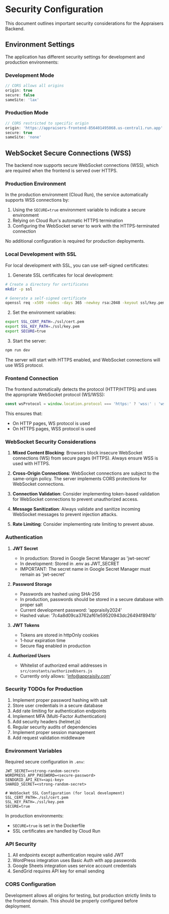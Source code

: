 # Security Configuration

This document outlines important security considerations for the Appraisers Backend.

## Environment Settings

The application has different security settings for development and production environments:

### Development Mode
```javascript
// CORS allows all origins
origin: true
secure: false
sameSite: 'lax'
```

### Production Mode
```javascript
// CORS restricted to specific origin
origin: 'https://appraisers-frontend-856401495068.us-central1.run.app'
secure: true
sameSite: 'none'
```

## WebSocket Secure Connections (WSS)

The backend now supports secure WebSocket connections (WSS), which are required when the frontend is served over HTTPS.

### Production Environment

In the production environment (Cloud Run), the service automatically supports WSS connections by:

1. Using the `SECURE=true` environment variable to indicate a secure environment
2. Relying on Cloud Run's automatic HTTPS termination
3. Configuring the WebSocket server to work with the HTTPS-terminated connection

No additional configuration is required for production deployments.

### Local Development with SSL

For local development with SSL, you can use self-signed certificates:

1. Generate SSL certificates for local development:

```bash
# Create a directory for certificates
mkdir -p ssl

# Generate a self-signed certificate
openssl req -x509 -nodes -days 365 -newkey rsa:2048 -keyout ssl/key.pem -out ssl/cert.pem
```

2. Set the environment variables:

```bash
export SSL_CERT_PATH=./ssl/cert.pem
export SSL_KEY_PATH=./ssl/key.pem
export SECURE=true
```

3. Start the server:

```bash
npm run dev
```

The server will start with HTTPS enabled, and WebSocket connections will use WSS protocol.

### Frontend Connection

The frontend automatically detects the protocol (HTTP/HTTPS) and uses the appropriate WebSocket protocol (WS/WSS):

```javascript
const wsProtocol = window.location.protocol === 'https:' ? 'wss:' : 'ws:';
```

This ensures that:
- On HTTP pages, WS protocol is used
- On HTTPS pages, WSS protocol is used

### WebSocket Security Considerations

1. **Mixed Content Blocking**: Browsers block insecure WebSocket connections (WS) from secure pages (HTTPS). Always ensure WSS is used with HTTPS.

2. **Cross-Origin Connections**: WebSocket connections are subject to the same-origin policy. The server implements CORS protections for WebSocket connections.

3. **Connection Validation**: Consider implementing token-based validation for WebSocket connections to prevent unauthorized access.

4. **Message Sanitization**: Always validate and sanitize incoming WebSocket messages to prevent injection attacks.

5. **Rate Limiting**: Consider implementing rate limiting to prevent abuse.

### Authentication

1. **JWT Secret**
   - In production: Stored in Google Secret Manager as 'jwt-secret'
   - In development: Stored in .env as JWT_SECRET
   - IMPORTANT: The secret name in Google Secret Manager must remain as 'jwt-secret'

2. **Password Storage**
   - Passwords are hashed using SHA-256
   - In production, passwords should be stored in a secure database with proper salt
   - Current development password: 'appraisily2024'
   - Hashed value: '7c4a8d09ca3762af61e59520943dc26494f8941b'

3. **JWT Tokens**
   - Tokens are stored in httpOnly cookies
   - 1-hour expiration time
   - Secure flag enabled in production

4. **Authorized Users**
   - Whitelist of authorized email addresses in `src/constants/authorizedUsers.js`
   - Currently only allows: 'info@appraisily.com'

### Security TODOs for Production

1. Implement proper password hashing with salt
2. Store user credentials in a secure database
3. Add rate limiting for authentication endpoints
4. Implement MFA (Multi-Factor Authentication)
5. Add security headers (helmet.js)
6. Regular security audits of dependencies
7. Implement proper session management
8. Add request validation middleware

### Environment Variables

Required secure configuration in `.env`:
```
JWT_SECRET=<strong-random-secret>
WORDPRESS_APP_PASSWORD=<secure-password>
SENDGRID_API_KEY=<api-key>
SHARED_SECRET=<strong-random-secret>

# WebSocket SSL Configuration (for local development)
SSL_CERT_PATH=./ssl/cert.pem
SSL_KEY_PATH=./ssl/key.pem
SECURE=true
```

In production environments:
- `SECURE=true` is set in the Dockerfile
- SSL certificates are handled by Cloud Run

### API Security

1. All endpoints except authentication require valid JWT
2. WordPress integration uses Basic Auth with app passwords
3. Google Sheets integration uses service account credentials
4. SendGrid requires API key for email sending

### CORS Configuration

Development allows all origins for testing, but production strictly limits to the frontend domain. This should be properly configured before deployment.
